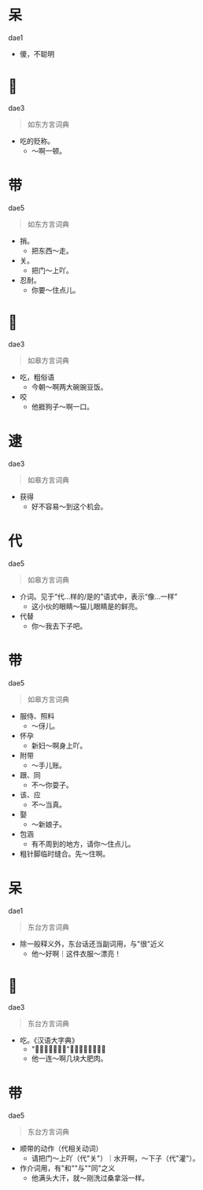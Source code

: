 # 呆
dae1
- 傻，不聪明

# 𠯪
dae3
> 如东方言词典
- 吃的贬称。
  - ～啊一顿。

# 带
dae5
> 如东方言词典
- 捎。
  - 把东西～走。
- 关。
  - 把门～上吖。
- 忍耐。
  - 你要～住点儿。

# 𠯪
dae3
> 如皋方言词典
- 吃，粗俗语
  - 今朝～啊两大碗豌豆饭。
- 咬
  - 他捱狗子～啊一口。

# 逮
dae3
> 如皋方言词典
- 获得
  - 好不容易～到这个机会。

# 代
dae5
> 如皋方言词典
- 介词。见于“代…样的/是的”语式中，表示“像…一样”
  - 这小伙的眼睛～猫儿眼睛是的鲜亮。
- 代替
  - 你～我去下子吧。

# 带
dae5
> 如皋方言词典
- 服侍、照料
  - ～伢儿。
- 怀孕
  - 新妇～啊身上吖。
- 附带
  - ～手儿账。
- 跟、同
  - 不～你耍子。
- 该、应
  - 不～当真。
- 娶
  - ～新娘子。
- 包涵
  - 有不周到的地方，请你～住点儿。
- 粗针脚临时缝合。先～住啊。

# 呆
dae1
> 东台方言词典
- 除一般释义外，东台话还当副词用，与"很"近义
  - 他～好啊｜这件衣服～漂亮！

# 𠯪
dae3
> 东台方言词典
- 吃。《汉语大字典》
  - "𠯪，方言，吃。"一种急乎乎的吃相
  - 他一连～啊几块大肥肉。

# 带
dae5
> 东台方言词典
- 顺带的动作（代相关动词）
  - 请把门～上吖（代"关"）｜水开啊，～下子（代"灌"）。
- 作介词用，有"和""与""同"之义
  - 他满头大汗，就～刚洗过桑拿浴一样。
